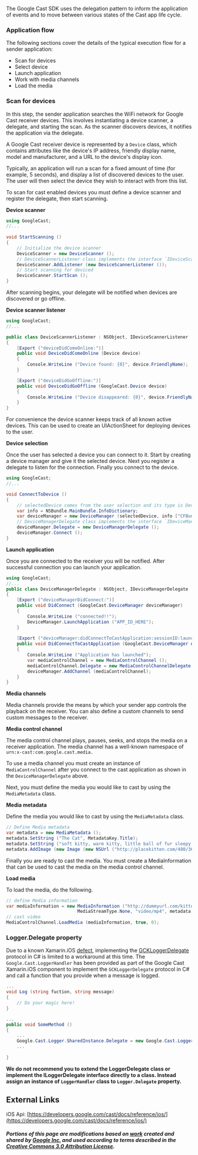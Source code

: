 The Google Cast SDK uses the delegation pattern to inform the application of events and to move between various states of the Cast app life cycle.

### Application flow

The following sections cover the details of the typical execution flow for a sender application:

* Scan for devices
* Select device
* Launch application
* Work with media channels
* Load the media

### Scan for devices

In this step, the sender application searches the WiFi network for Google Cast receiver devices. This involves instantiating a device scanner, a delegate, and starting the scan. As the scanner discovers devices, it notifies the application via the delegate.

A Google Cast receiver device is represented by a `Device` class, which contains attributes like the device's IP address, friendly display name, model and manufacturer, and a URL to the device's display icon.

Typically, an application will run a scan for a fixed amount of time (for example, 5 seconds), and display a list of discovered devices to the user. The user will then select the device they wish to interact with from this list.

To scan for cast enabled devices you must define a device scanner and register the delegate, then start scanning.

**Device scanner**

```csharp
using GoogleCast;
//...
	
void StartScanning ()
{
	// Initialize the device scanner
	DeviceScanner = new DeviceScanner ();
	// DeviceScannerListener class implements the interface `IDeviceScannerListener`
	DeviceScanner.AddListener (new DeviceScannerListener ());
	// Start scanning for deviced
	DeviceScanner.StartScan ();
}
```


After scanning begins, your delegate will be notified when devices are discovered or go offline.

**Device scanner listener**


```csharp
using GoogleCast;
//...

public class DeviceScannerListener : NSObject, IDeviceScannerListener
{
	[Export ("deviceDidComeOnline:")]
	public void DeviceDidComeOnline (Device device)
	{
		Console.WriteLine ("Device found: {0}", device.FriendlyName);
	}

	[Export ("deviceDidGoOffline:")]
	public void DeviceDidGoOffline (GoogleCast.Device device)
	{
		Console.WriteLine ("Device disappeared: {0}", device.FriendlyName);
	}
}
```

For convenience the device scanner keeps track of all known active devices. This can be used to create an UIActionSheet for deploying devices to the user.

**Device selection**

Once the user has selected a device you can connect to it. Start by creating a device manager and give it the selected device. Next you register a delegate to listen for the connection. Finally you connect to the device.

```csharp
using GoogleCast;
//...

void ConnectToDevice () 
{
	// selectedDevice comes from the user selection and its type is Device
	var info = NSBundle.MainBundle.InfoDictionary;
	var deviceManager = new DeviceManager (selectedDevice, info ["CFBundleIdentifier"].ToString ());
	// DeviceManagerDelegate class implements the interface `IDeviceManagerDelegate`
	deviceManager.Delegate = new DeviceManagerDelegate ();
	deviceManager.Connect ();
}
```

**Launch application**

Once you are connected to the receiver you will be notified. After successful connection you can launch your application.

```csharp
using GoogleCast;
//...
public class DeviceManagerDelegate : NSObject, IDeviceManagerDelegate
{
	[Export ("deviceManagerDidConnect:")]
	public void DidConnect (GoogleCast.DeviceManager deviceManager)
	{
		Console.WriteLine ("connected!!");
		DeviceManager.LaunchApplication ("APP_ID_HERE");
	}
		
	[Export ("deviceManager:didConnectToCastApplication:sessionID:launchedApplication:")]
	public void DidConnectToCastApplication (GoogleCast.DeviceManager deviceManager, GoogleCast.ApplicationMetadata applicationMetadata, string sessionId, bool launchedApplication)
	{
		Console.WriteLine ("Application has launched");
		var mediaControlChannel = new MediaControlChannel ();
		mediaControlChannel.Delegate = new MediaControlChannelDelegate ();
		deviceManager.AddChannel (mediaControlChannel);
	}
}
```

**Media channels**

Media channels provide the means by which your sender app controls the playback on the receiver. You can also define a custom channels to send custom messages to the receiver.

**Media control channel**

The media control channel plays, pauses, seeks, and stops the media on a receiver application. The media channel has a well-known namespace of `urn:x-cast:com.google.cast.media.`

To use a media channel you must create an instance of `MediaControlChannel` after you connect to the cast application as shown in the `DeviceManagerDelegate` above.

Next, you must define the media you would like to cast by using the `MediaMetadata` class. 

**Media metadata**

Define the media you would like to cast by using the `MediaMetadata` class.

```csharp
// Define Media metadata
var metadata = new MediaMetadata ();
metadata.SetString ("The Cat", MetadataKey.Title);
metadata.SetString ("soft kitty, warm kitty, little ball of fur sleepy kitty, happy kitty, purr, purr, purr.", MetadataKey.Subtitle);
metadata.AddImage (new Image (new NSUrl ("http://placekitten.com/480/360"), 480, 360));
```

Finally you are ready to cast the media. You must create a MediaInformation that can be used to cast the media on the media control channel.

**Load media**

To load the media, do the following.

```csharp
// define Media information
var mediaInformation = new MediaInformation ("http://dummyurl.com/kitten.mp4",
	                       MediaStreamType.None, "video/mp4", metadata, 0, null);
// cast video
MediaControlChannel.LoadMedia (mediaInformation, true, 0);
```

### Logger.Delegate property

Due to a known Xamarin.iOS [defect](https://bugzilla.xamarin.com/show_bug.cgi?id=41512), implementing the
[GCKLoggerDelegate](https://developers.google.com/cast/docs/reference/ios/protocol_g_c_k_logger_delegate-p) protocol in
C# is limited to a workaround at this time.  The `Google.Cast.LoggerHandler` has been provided as part of the 
Google Cast Xamarin.iOS component to implement the `GCKLoggerDelegate` protocol in C# and call a function that you
provide when a message is logged.

```csharp
...
void Log (string fuction, string message)
{
	// Do your magic here!
}

...
public void SomeMethod ()
{
	...
	Google.Cast.Logger.SharedInstance.Delegate = new Google.Cast.LoggerHandler (Log);
	...
	
}
```

**We do not recommend you to extend the LoggerDelegate class or implement the ILoggerDelegate interface directly to a
class. Instead assign an instance of `LoggerHandler` class to `Logger.Delegate` property.**

## External Links

iOS Api: [https://developers.google.com/cast/docs/reference/ios/](https://developers.google.com/cast/docs/reference/ios/)

##### Portions of this page are modifications based on [work](https://developers.google.com/cast/docs/ios_sender) created and shared by [Google Inc.](http://google.com) and used according to terms described in the [Creative Commons 3.0 Attribution License](http://creativecommons.org/licenses/by/3.0/).
	